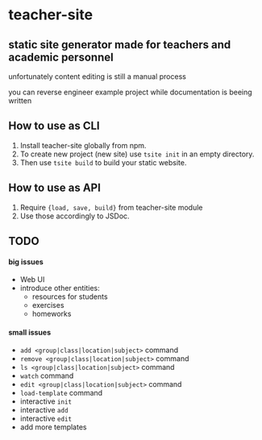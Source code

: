 # teacher-site

## static site generator made for teachers and academic personnel

unfortunately content editing is still a manual process

you can reverse engineer example project while documentation is beeing written

## How to use as CLI

1. Install teacher-site globally from npm.
2. To create new project (new site) use `tsite init` in an empty directory.
3. Then use `tsite build` to build your static website.

## How to use as API

1. Require `{load, save, build}` from teacher-site module
2. Use those accordingly to JSDoc.

## TODO

#### big issues
* Web UI
* introduce other entities:
    * resources for students
    * exercises
    * homeworks

#### small issues

* `add <group|class|location|subject>` command
* `remove <group|class|location|subject>` command
* `ls <group|class|location|subject>` command
* `watch` command
* `edit <group|class|location|subject>` command
* `load-template` command
* interactive `init`
* interactive `add`
* interactive `edit`
* add more templates
